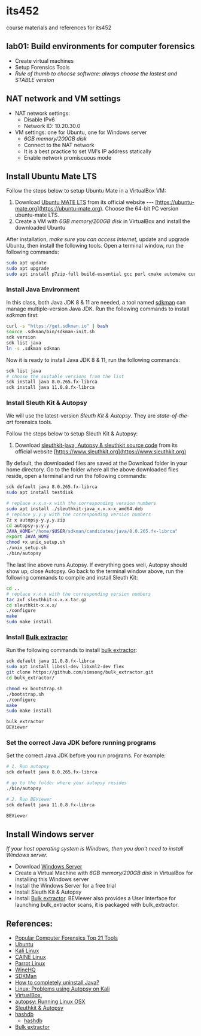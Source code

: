 # its452
course materials and references for its452

## lab01: Build environments for computer forensics
* Create virtual machines
* Setup Forensics Tools
* *Rule of thumb to choose software: always choose the lastest and STABLE version*

## NAT network and VM settings
* NAT network settings:
  * Disable IPv6
  * Network ID: 10.20.30.0
* VM settings: one for Ubuntu, one for Windows server
  * *6GB memory/200GB disk*
  * Connect to the NAT network
  * It is a best practice to set VM's IP address statically
  * Enable network promiscuous mode

## Install Ubuntu  Mate LTS
Follow the steps below to setup Ubuntu  Mate in a VirtualBox VM:

1. Download [Ubuntu MATE LTS](https://ubuntu-mate.org/) from its official website --- [https://ubuntu-mate.org](https://ubuntu-mate.org). Choose the  64-bit PC version ubuntu-mate LTS.
2. Create a VM with *6GB memory/200GB disk* in VirtualBox and install the downloaded Ubuntu


After installation, *make sure you can access Internet*, update and upgrade Ubuntu, then install the following tools. Open a terminal window, run the following commands:

```bash
sudo apt update
sudo apt upgrade
sudo apt install p7zip-full build-essential gcc perl cmake automake curl git
```

### Install Java Environment
In this class, both Java JDK 8 & 11 are needed, a tool named [sdkman](https://sdkman.io/) can manage multiple-version Java JDK. Run the following commands to install *sdkman* first:

```bash
curl -s "https://get.sdkman.io" | bash
source .sdkman/bin/sdkman-init.sh 
sdk version
sdk list java
ln -s .sdkman sdkman
```


Now it is ready to install Java JDK 8 \& 11, run the following commands:

```bash
sdk list java
# choose the suitable versions from the list
sdk install java 8.0.265.fx-librca
sdk install java 11.0.8.fx-librca
```

### Install Sleuth Kit & Autopsy

We will use the latest-version *Sleuth Kit  & Autopsy*. They are *state-of-the-art* forensics tools. 

Follow the steps below to setup Sleuth Kit & Autopsy:

1. Download [sleuthkit-java, Autopsy & sleuthkit source code](https://www.sleuthkit.org) from its official website [https://www.sleuthkit.org](https://www.sleuthkit.org)

By default, the downloaded files are saved at the Download folder in your home directory. Go to the folder where all the above downloaded files reside, open a terminal and run the following commands:

```bash
sdk default java 8.0.265.fx-librca
sudo apt install testdisk

# replace x.x.x-x with the corresponding version numbers
sudo apt install ./sleuthkit-java_x.x.x-x_amd64.deb
# replace y.y.y with the corresponding version numbers
7z x autopsy-y.y.y.zip
cd autopsy-y.y.y
JAVA_HOME="/home/$USER/sdkman/candidates/java/8.0.265.fx-librca"
export JAVA_HOME
chmod +x unix_setup.sh
./unix_setup.sh
./bin/autopsy
```

The last line  above runs Autopsy. If everything goes well, Autopsy should show up, close Autopsy.
Go back to the terminal window above, run the following commands to compile and install Sleuth Kit:

```bash
cd ..
# replace x.x.x with the corresponding version numbers
tar zxf sleuthkit-x.x.x.tar.gz
cd sleuthkit-x.x.x/
./configure
make
sudo make install
```

### Install [Bulk extractor](http://downloads.digitalcorpora.org/downloads/bulk_extractor/)
Run the following commands to install [bulk extractor](https://github.com/simsong/bulk_extractor):

```bash
sdk default java 11.0.8.fx-librca
sudo apt install libssl-dev libxml2-dev flex
git clone https://github.com/simsong/bulk_extractor.git
cd bulk_extractor/

chmod +x bootstrap.sh 
./bootstrap.sh 
./configure 
make
sudo make install

bulk_extractor 
BEViewer
```

### Set the correct Java JDK before running programs
Set the correct Java JDK before you run programs. For example:

```bash
# 1. Run autopsy
sdk default java 8.0.265.fx-librca

# go to the folder where your autopsy resides
./bin/autopsy

# 2. Run BEViewer
sdk default java 11.0.8.fx-librca

BEViewer
```

## Install Windows server

*If your host operating system is Windows, then you don't need to install Windows server.*

* Download [Windows Server](https://www.microsoft.com/en-us/windows-server)
* Create a Virtual Machine with *6GB memory/200GB disk* in VirtualBox for installing this Windows server
* Install the Windows Server for a free trial
* Install Sleuth Kit & Autopsy
* Install [Bulk extractor](https://github.com/simsong/bulk\_extractor). BEViewer also provides a User Interface for launching bulk_extractor scans, it is packaged with bulk_extractor. 

## References:
* [Popular Computer Forensics Top 21 Tools](https://resources.infosecinstitute.com/computer-forensics-tools)
* [Ubuntu](https://ubuntu.com)
* [Kali Linux](https://www.kali.org)
* [CAINE Linux](https://www.caine-live.net)
* [Parrot Linux](https://parrotlinux.org/)
* [WineHQ](https://www.winehq.org/)
* [SDKMan](https://sdkman.io/)
* [How to completely uninstall Java?](https://askubuntu.com/questions/84483/how-to-completely-uninstall-java)
* [Linux: Problems using Autopsy on Kali](https://github.com/sleuthkit/autopsy/issues/3845)
* [VirtualBox.](https://www.virtualbox.org/)
* [autopsy: Running Linux OSX](https://github.com/sleuthkit/autopsy/blob/develop/Running_Linux_OSX.txt)
* [Sleuthkit & Autopsy](https://www.sleuthkit.org/)
* [hashdb](https://github.com/NPS-DEEP/hashdb/)
  * [hashdb](http://downloads.digitalcorpora.org/downloads/hashdb/)
* [Bulk extractor](http://downloads.digitalcorpora.org/downloads/bulk_extractor/)

